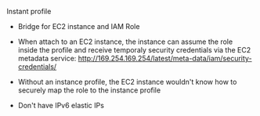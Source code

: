 Instant profile
- Bridge for EC2 instance and IAM Role
- When attach to an EC2 instance, the instance can assume the role inside the profile and receive temporaly security credentials via the EC2 metadata service: http://169.254.169.254/latest/meta-data/iam/security-credentials/<role-name>
- Without an instance profile, the EC2 instance wouldn't know how to securely map the role to the instance profile

- Don't have IPv6 elastic IPs